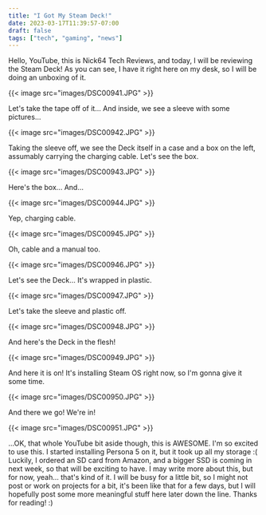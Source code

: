 ```yaml
---
title: "I Got My Steam Deck!"
date: 2023-03-17T11:39:57-07:00
draft: false
tags: ["tech", "gaming", "news"]
---
```


Hello, YouTube, this is Nick64 Tech Reviews, and today, I will be reviewing the Steam Deck! As you can see, I have it right here on my desk, so I will be doing an unboxing of it.

{{< image src="images/DSC00941.JPG" >}}

Let's take the tape off of it... And inside, we see a sleeve with some pictures...

{{< image src="images/DSC00942.JPG" >}}

Taking the sleeve off, we see the Deck itself in a case and a box on the left, assumably carrying the charging cable. Let's see the box.

{{< image src="images/DSC00943.JPG" >}}

Here's the box... And...

{{< image src="images/DSC00944.JPG" >}}

Yep, charging cable.

{{< image src="images/DSC00945.JPG" >}}

Oh, cable and a manual too. 

{{< image src="images/DSC00946.JPG" >}}

Let's see the Deck... It's wrapped in plastic.

{{< image src="images/DSC00947.JPG" >}}

Let's take the sleeve and plastic off.

{{< image src="images/DSC00948.JPG" >}}

And here's the Deck in the flesh!

{{< image src="images/DSC00949.JPG" >}}

And here it is on! It's installing Steam OS right now, so I'm gonna give it some time.

{{< image src="images/DSC00950.JPG" >}}

And there we go! We're in!

{{< image src="images/DSC00951.JPG" >}}


...OK, that whole YouTube bit aside though, this is AWESOME. I'm so excited to use this. I started installing Persona 5 on it, but it took up all my storage :( Luckily, I ordered an SD card from Amazon, and a bigger SSD is coming in next week, so that will be exciting to have. I may write more about this, but for now, yeah... that's kind of it. I will be busy for a little bit, so I might not post or work on projects for a bit, it's been like that for a few days, but I will hopefully post some more meaningful stuff here later down the line. Thanks for reading! :)